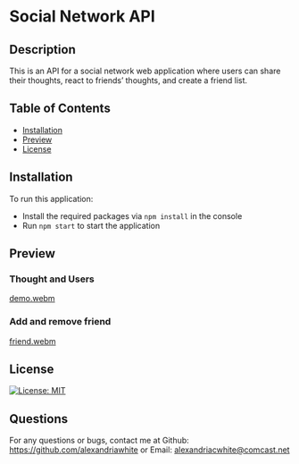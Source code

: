 # Social Network API
## Description 
This is an API for a social network web application where users can share their thoughts, react to friends’ thoughts, and create a friend list.
## Table of Contents
- [Installation](#installation)
- [Preview](#preview)
- [License](#license)

## Installation
To run this application:
- Install the required packages via `npm install` in the console
- Run `npm start` to start the application

## Preview
### Thought and Users
[demo.webm](https://user-images.githubusercontent.com/114960634/223290480-69640ae3-d8c7-46b9-9a73-80b3d00e0a91.webm)
### Add and remove friend
[friend.webm](https://user-images.githubusercontent.com/114960634/223306334-5644edbb-2f8b-4308-a669-79f779643749.webm)

## License
[![License: MIT](https://img.shields.io/badge/License-MIT-yellow.svg)](https://opensource.org/licenses/MIT)  

## Questions
For any questions or bugs, contact me at Github: https://github.com/alexandriawhite or Email: alexandriacwhite@comcast.net
